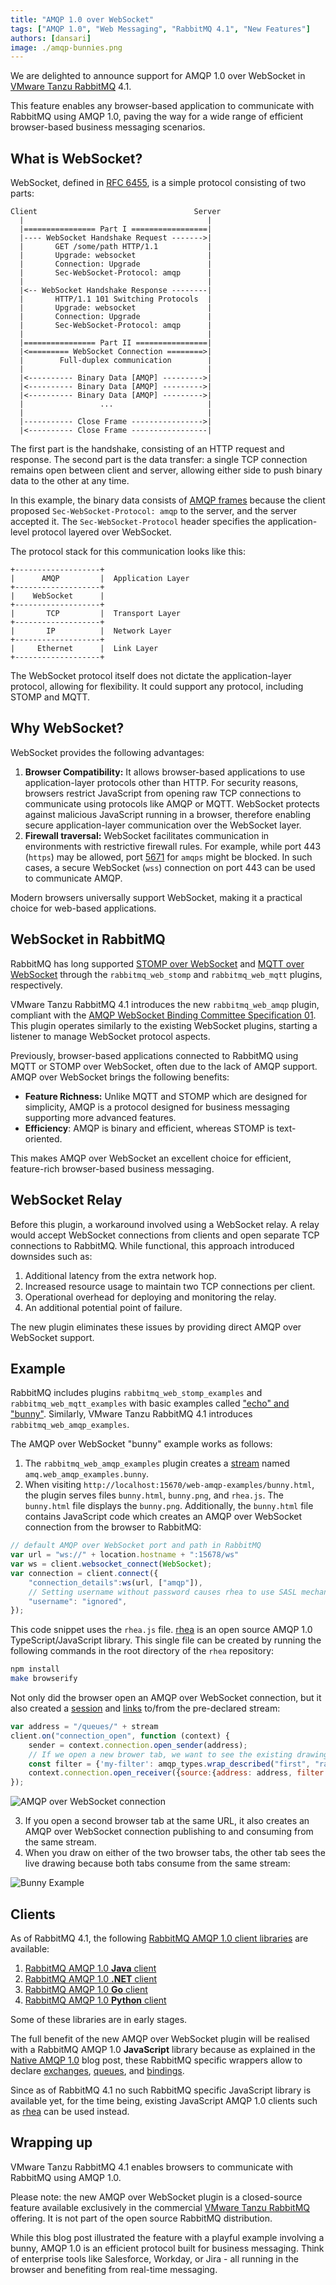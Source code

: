```yaml
---
title: "AMQP 1.0 over WebSocket"
tags: ["AMQP 1.0", "Web Messaging", "RabbitMQ 4.1", "New Features"]
authors: [dansari]
image: ./amqp-bunnies.png
---
```


We are delighted to announce support for AMQP 1.0 over WebSocket in [VMware Tanzu RabbitMQ](https://www.vmware.com/products/app-platform/tanzu-rabbitmq) 4.1.

This feature enables any browser-based application to communicate with RabbitMQ using AMQP 1.0, paving the way for a wide range of efficient browser-based business messaging scenarios.

<!-- truncate -->

## What is WebSocket?

WebSocket, defined in [RFC 6455](https://datatracker.ietf.org/doc/html/rfc6455), is a simple protocol consisting of two parts:
```
Client                                   Server
  |                                         |
  |================ Part I =================|
  |---- WebSocket Handshake Request ------->|
  |       GET /some/path HTTP/1.1           |
  |       Upgrade: websocket                |
  |       Connection: Upgrade               |
  |       Sec-WebSocket-Protocol: amqp      |
  |                                         |
  |<-- WebSocket Handshake Response --------|
  |       HTTP/1.1 101 Switching Protocols  |
  |       Upgrade: websocket                |
  |       Connection: Upgrade               |
  |       Sec-WebSocket-Protocol: amqp      |
  |                                         |
  |================ Part II ================|
  |<========= WebSocket Connection ========>|
  |        Full-duplex communication        |
  |                                         |
  |<---------- Binary Data [AMQP] --------->|
  |<---------- Binary Data [AMQP] --------->|
  |<---------- Binary Data [AMQP] --------->|
  |                 ...                     |
  |                                         |
  |----------- Close Frame ---------------->|
  |<---------- Close Frame -----------------|
```

The first part is the handshake, consisting of an HTTP request and response.
The second part is the data transfer:
a single TCP connection remains open between client and server, allowing either side to push binary data to the other at any time.

In this example, the binary data consists of [AMQP frames](https://docs.oasis-open.org/amqp/core/v1.0/os/amqp-core-transport-v1.0-os.html#doc-idp31280) because the client proposed `Sec-WebSocket-Protocol: amqp` to the server, and the server accepted it.
The `Sec-WebSocket-Protocol` header specifies the application-level protocol layered over WebSocket.

The protocol stack for this communication looks like this:
```
+-------------------+
|      AMQP         |  Application Layer
+-------------------+
|    WebSocket      |
+-------------------+
|       TCP         |  Transport Layer
+-------------------+
|       IP          |  Network Layer
+-------------------+
|     Ethernet      |  Link Layer
+-------------------+
```

The WebSocket protocol itself does not dictate the application-layer protocol, allowing for flexibility.
It could support any protocol, including STOMP and MQTT.

## Why WebSocket?

WebSocket provides the following advantages:
1. **Browser Compatibility:**
It allows browser-based applications to use application-layer protocols other than HTTP.
For security reasons, browsers restrict JavaScript from opening raw TCP connections to communicate using protocols like AMQP or MQTT.
WebSocket protects against malicious JavaScript running in a browser, therefore enabling secure application-layer communication over the WebSocket layer.
2. **Firewall traversal:**
WebSocket facilitates communication in environments with restrictive firewall rules.
For example, while port 443 (`https`) may be allowed, port [5671](/docs/networking#ports) for `amqps` might be blocked.
In such cases, a secure WebSocket (`wss`) connection on port 443 can be used to communicate AMQP.

Modern browsers universally support WebSocket, making it a practical choice for web-based applications.

## WebSocket in RabbitMQ

RabbitMQ has long supported [STOMP over WebSocket](/docs/web-stomp) and [MQTT over WebSocket](/docs/web-mqtt) through the `rabbitmq_web_stomp` and `rabbitmq_web_mqtt` plugins, respectively.

VMware Tanzu RabbitMQ 4.1 introduces the new `rabbitmq_web_amqp` plugin, compliant with the [AMQP WebSocket Binding Committee Specification 01](https://docs.oasis-open.org/amqp-bindmap/amqp-wsb/v1.0/cs01/amqp-wsb-v1.0-cs01.html).
This plugin operates similarly to the existing WebSocket plugins, starting a listener to manage WebSocket protocol aspects.

Previously, browser-based applications connected to RabbitMQ using MQTT or STOMP over WebSocket, often due to the lack of AMQP support.
AMQP over WebSocket brings the following benefits:
* **Feature Richness:**
Unlike MQTT and STOMP which are designed for simplicity, AMQP is a protocol designed for business messaging supporting more advanced features.
* **Efficiency**:
AMQP is binary and efficient, whereas STOMP is text-oriented.

This makes AMQP over WebSocket an excellent choice for efficient, feature-rich browser-based business messaging.

## WebSocket Relay

Before this plugin, a workaround involved using a WebSocket relay.
A relay would accept WebSocket connections from clients and open separate TCP connections to RabbitMQ.
While functional, this approach introduced downsides such as:
1. Additional latency from the extra network hop.
2. Increased resource usage to maintain two TCP connections per client.
3. Operational overhead for deploying and monitoring the relay.
4. An additional potential point of failure.

The new plugin eliminates these issues by providing direct AMQP over WebSocket support.

## Example

RabbitMQ includes plugins `rabbitmq_web_stomp_examples` and `rabbitmq_web_mqtt_examples` with basic examples called ["echo" and "bunny"](/blog/2012/05/14/introducing-rabbitmq-web-stomp#the-usage).
Similarly, VMware Tanzu RabbitMQ 4.1 introduces `rabbitmq_web_amqp_examples`.

The AMQP over WebSocket "bunny" example works as follows:
1. The `rabbitmq_web_amqp_examples` plugin creates a [stream](/docs/streams) named `amq.web_amqp_examples.bunny`.
2. When visiting `http://localhost:15670/web-amqp-examples/bunny.html`, the plugin serves files `bunny.html`, `bunny.png`, and `rhea.js`.
The `bunny.html` file displays the `bunny.png`.
Additionally, the `bunny.html` file contains JavaScript code which creates an AMQP over WebSocket connection from the browser to RabbitMQ:
```js
// default AMQP over WebSocket port and path in RabbitMQ
var url = "ws://" + location.hostname + ":15678/ws"
var ws = client.websocket_connect(WebSocket);
var connection = client.connect({
    "connection_details":ws(url, ["amqp"]),
    // Setting username without password causes rhea to use SASL mechanism ANONYMOUS.
    "username": "ignored",
});
```

This code snippet uses the `rhea.js` file.
[rhea](https://github.com/amqp/rhea) is an open source AMQP 1.0 TypeScript/JavaScript library.
This single file can be created by running the following commands in the root directory of the `rhea` repository:
```bash
npm install
make browserify
```

Not only did the browser open an AMQP over WebSocket connection, but it also created a [session](https://docs.oasis-open.org/amqp/core/v1.0/os/amqp-core-transport-v1.0-os.html#section-sessions) and [links](https://docs.oasis-open.org/amqp/core/v1.0/os/amqp-core-transport-v1.0-os.html#section-links) to/from the pre-declared stream:
```js
var address = "/queues/" + stream
client.on("connection_open", function (context) {
    sender = context.connection.open_sender(address);
    // If we open a new brower tab, we want to see the existing drawing.
    const filter = {'my-filter': amqp_types.wrap_described("first", "rabbitmq:stream-offset-spec")};
    context.connection.open_receiver({source:{address: address, filter: filter}});
});
```

![AMQP over WebSocket connection](web-amqp-connection.png)

3. If you open a second browser tab at the same URL, it also creates an AMQP over WebSocket connection publishing to and consuming from the same stream.
4. When you draw on either of the two browser tabs, the other tab sees the live drawing because both tabs consume from the same stream:

![Bunny Example](amqp-bunnies.png)

## Clients

As of RabbitMQ 4.1, the following [RabbitMQ AMQP 1.0 client libraries](/client-libraries/amqp-client-libraries) are available:
1. [RabbitMQ AMQP 1.0 **Java** client](https://github.com/rabbitmq/rabbitmq-amqp-java-client)
2. [RabbitMQ AMQP 1.0 **.NET** client](https://github.com/rabbitmq/rabbitmq-amqp-dotnet-client)
3. [RabbitMQ AMQP 1.0 **Go** client](https://github.com/rabbitmq/rabbitmq-amqp-go-client)
4. [RabbitMQ AMQP 1.0 **Python** client](https://github.com/rabbitmq/rabbitmq-amqp-python-client)

Some of these libraries are in early stages.

The full benefit of the new AMQP over WebSocket plugin will be realised with a RabbitMQ AMQP 1.0 **JavaScript** library because as explained in the [Native AMQP 1.0](/blog/2024/08/05/native-amqp#rabbitmq-amqp-10-clients) blog post, these RabbitMQ specific wrappers allow to declare [exchanges](/tutorials/amqp-concepts#exchanges), [queues](/tutorials/amqp-concepts#queues), and [bindings](/tutorials/amqp-concepts#bindings).

Since as of RabbitMQ 4.1 no such RabbitMQ specific JavaScript library is available yet, for the time being, existing JavaScript AMQP 1.0 clients such as [rhea](https://github.com/amqp/rhea) can be used instead.

## Wrapping up

VMware Tanzu RabbitMQ 4.1 enables browsers to communicate with RabbitMQ using AMQP 1.0.

Please note: the new AMQP over WebSocket plugin is a closed-source feature available exclusively in the commercial [VMware Tanzu RabbitMQ](https://www.vmware.com/products/app-platform/tanzu-rabbitmq) offering.
It is not part of the open source RabbitMQ distribution.

While this blog post illustrated the feature with a playful example involving a bunny, AMQP 1.0 is an efficient protocol built for business messaging.
Think of enterprise tools like Salesforce, Workday, or Jira - all running in the browser and benefiting from real-time messaging.
